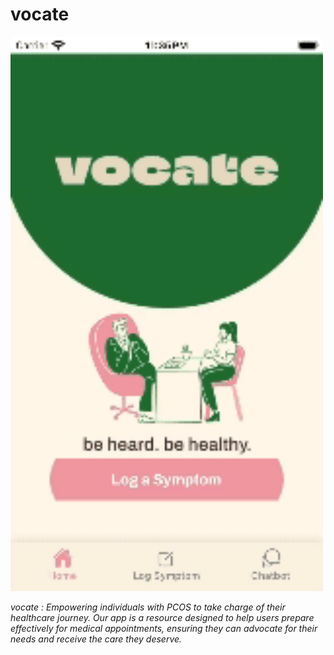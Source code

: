 # vocate
<img src="assets/vocate.gif" alt="Demo of Feature" width="500">


*vocate : Empowering individuals with PCOS to take charge of their healthcare journey. Our app is a resource designed to help users prepare effectively for medical appointments, ensuring they can advocate for their needs and receive the care they deserve.*

